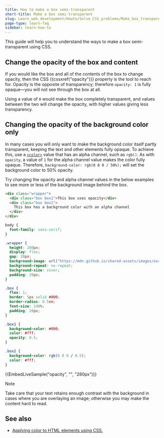```yaml
---
title: How to make a box semi-transparent
short-title: Make a box semi-transparent
slug: Learn_web_development/Howto/Solve_CSS_problems/Make_box_transparent
page-type: learn-faq
sidebar: learn-how-to
---
```


This guide will help you to understand the ways to make a box semi-transparent using CSS.

## Change the opacity of the box and content

If you would like the box and all of the contents of the box to change opacity, then the CSS {{cssxref("opacity")}} property is the tool to reach for. Opacity is the opposite of transparency; therefore `opacity: 1` is fully opaque—you will not see through the box at all.

Using a value of `0` would make the box completely transparent, and values between the two will change the opacity, with higher values giving less transparency.

## Changing the opacity of the background color only

In many cases you will only want to make the background color itself partly transparent, keeping the text and other elements fully opaque. To achieve this, use a [`<color>`](/en-US/docs/Web/CSS/color_value) value that has an alpha channel, such as `rgb()`. As with `opacity`, a value of `1` for the alpha channel value makes the color fully opaque. Therefore, `background-color: rgb(0 0 0 / 50%);` will set the background color to 50% opacity.

Try changing the opacity and alpha channel values in the below examples to see more or less of the background image behind the box.

```html live-sample___opacity
<div class="wrapper">
  <div class="box box1">This box uses opacity</div>
  <div class="box box2">
    This box has a background color with an alpha channel
  </div>
</div>
```

```css hidden live-sample___opacity
body {
  font-family: sans-serif;
}

.wrapper {
  height: 200px;
  display: flex;
  gap: 20px;
  background-image: url("https://mdn.github.io/shared-assets/images/examples/balloon.jpg");
  background-repeat: no-repeat;
  background-size: cover;
  padding: 20px;
}

.box {
  flex: 1;
  border: 5px solid #000;
  border-radius: 0.5em;
  font-size: 140%;
  padding: 20px;
}
```

```css live-sample___opacity
.box1 {
  background-color: #000;
  color: #fff;
  opacity: 0.5;
}

.box2 {
  background-color: rgb(0 0 0 / 0.5);
  color: #fff;
}
```

{{EmbedLiveSample("opacity", "", "280px")}}

> [!NOTE]
> Take care that your text retains enough contrast with the background in cases where you are overlaying an image; otherwise you may make the content hard to read.

## See also

- [Applying color to HTML elements using CSS.](/en-US/docs/Web/CSS/CSS_colors/Applying_color)
